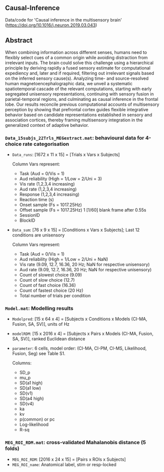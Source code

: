 ## Causal-Inference
Data/code for 'Causal inference in the multisensory brain' (https://doi.org/10.1016/j.neuron.2019.03.043)

## Abstract
When combining information across different senses, humans need to flexibly select cues of a common origin while avoiding distraction from irrelevant inputs. The brain could solve this challenge using a hierarchical principle by deriving rapidly a fused sensory estimate for computational expediency and, later and if required, filtering out irrelevant signals based on the inferred sensory cause(s). Analyzing time- and source-resolved human magnetoencephalographic data, we unveil a systematic spatiotemporal cascade of the relevant computations, starting with early segregated unisensory representations, continuing with sensory fusion in parietal-temporal regions, and culminating as causal inference in the frontal lobe. Our results reconcile previous computational accounts of multisensory perception by showing that prefrontal cortex guides flexible integrative behavior based on candidate representations established in sensory and association cortices, thereby framing multisensory integration in the generalized context of adaptive behavior.

### `Data_15subjs_22Trls_MEGextract.mat`: behavioural data for 4-choice rate categorisation
- `Data_runs`: [1672 x 11 x 15] = [Trials x Vars x Subjects]

   Column Vars represent:
  - Task (Aud = 0/Vis = 1)
  - Aud reliability (High = 1/Low = 2/Uni = 3)
  - Vis rate (1,2,3,4 increasing)
  - Aud rate (1,2,3,4 increasing)
  - Response (1,2,3,4 increasing)
  - Reaction time (s)
  - Onset sample (Fs = 1017.25Hz)
  - Offset sample (Fs = 1017.25Hz) 1 [1/60] blank frame after 0.55s
  - SessionID
  - BlockID
  
- `Data_sum`: [76 x 9 x 15] = [Conditions x Vars x Subjects]; Last 12 conditions are unisensory
   
   Column Vars represent:
  - Task (Aud = 0/Vis = 1)
  - Aud reliability (High = 1/Low = 2/Uni = NaN)
  - Vis rate (9.09, 12.7, 16.36, 20 Hz; NaN for respective unisensory)
  - Aud rate (9.09, 12.7, 16.36, 20 Hz; NaN for respective unisensory)
  - Count of slowest choice (9.09)
  - Count of slow choice (12.7)
  - Count of fast choice (16.36)
  - Count of fastest choice (20 Hz)
  - Total number of trials per condition


### `Model.mat`: Modelling results
- `Modelpred`: [15 x 64 x 4] = [Subjects x Conditions x Models (CI-MA, Fusion, SA, SV)], units of Hz
- `modelRDM`: [15 x 2016 x 4] = [Subjects x Pairs x Models (CI-MA, Fusion, SA, SV)], ranked Euclidean distance
- `parameter`: 6 cells, model order: (CI-MA, CI-PM, CI-MS, Likelihood, Fusion, Seg) see Table S1.
   
   Columns: 
   - SD_p
   - mu_p
   - SD(a1 high)
   - SD(a1 low)
   - SD(v1)
   - SD(a4 high)
   - SD(v4)
   - ka
   - kv
   - p(common) or pc
   - Log-likelihood
   - R-sq


### `MEG_ROI_RDM.mat`: cross-validated Mahalanobis distance (5 folds)
- `MEG_ROI_RDM`: [2016 x 24 x 15] = [Pairs x ROIs x Subjects]
- `MEG_ROI_name`: Anatomical label, stim or resp-locked
